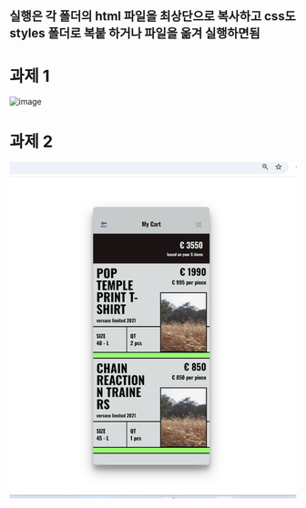 ## 실행은 각 폴더의 html 파일을 최상단으로 복사하고 css도 styles 폴더로 복붙 하거나 파일을 옮겨 실행하면됨

# 과제 1
![image](https://github.com/user-attachments/assets/89efaa5b-5d2e-4b0c-a13b-baf1d9dd3ae4)

# 과제 2
![img.png](img.png)